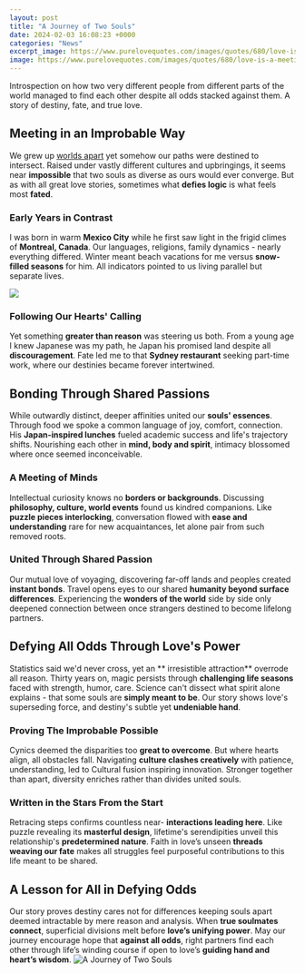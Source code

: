```yaml
---
layout: post
title: "A Journey of Two Souls"
date: 2024-02-03 16:08:23 +0000
categories: "News"
excerpt_image: https://www.purelovequotes.com/images/quotes/680/love-is-a-meeting-of-two-souls.jpg
image: https://www.purelovequotes.com/images/quotes/680/love-is-a-meeting-of-two-souls.jpg
---
```


Introspection on how two very different people from different parts of the world managed to find each other despite all odds stacked against them. A story of destiny, fate, and true love. 
## Meeting in an Improbable Way
We grew up [worlds apart](https://yt.io.vn/collection/abdalla) yet somehow our paths were destined to intersect. Raised under vastly different cultures and upbringings, it seems near **impossible** that two souls as diverse as ours would ever converge. But as with all great love stories, sometimes what **defies logic** is what feels most **fated**. 
### Early Years in Contrast  
I was born in warm **Mexico City** while he first saw light in the frigid climes of **Montreal, Canada**. Our languages, religions, family dynamics - nearly everything differed. Winter meant beach vacations for me versus **snow-filled seasons** for him. All indicators pointed to us living parallel but separate lives.

![](https://www.poemhunter.com/i/poem_images/282/the-journey-of-two-souls.jpg)
### Following Our Hearts' Calling
Yet something **greater than reason** was steering us both. From a young age I knew Japanese was my path, he Japan his promised land despite all **discouragement**. Fate led me to that **Sydney restaurant** seeking part-time work, where our destinies became forever intertwined. 
## Bonding Through Shared Passions  
While outwardly distinct, deeper affinities united our **souls' essences**. Through food we spoke a common language of joy, comfort, connection. His **Japan-inspired lunches** fueled academic success and life's trajectory shifts. Nourishing each other in **mind, body and spirit**, intimacy blossomed where once seemed inconceivable. 
### A Meeting of Minds  
Intellectual curiosity knows no **borders or backgrounds**. Discussing **philosophy, culture, world events** found us kindred companions. Like **puzzle pieces interlocking**, conversation flowed with **ease and understanding** rare for new acquaintances, let alone pair from such removed roots. 
### United Through Shared Passion 
Our mutual love of voyaging, discovering far-off lands and peoples created **instant bonds**. Travel opens eyes to our shared **humanity beyond surface differences**. Experiencing the **wonders of the world** side by side only deepened connection between once strangers destined to become lifelong partners.
## Defying All Odds Through Love's Power  
Statistics said we'd never cross, yet an ** irresistible attraction** overrode all reason. Thirty years on, magic persists through **challenging life seasons** faced with strength, humor, care. Science can't dissect what spirit alone explains - that some souls are **simply meant to be**. Our story shows love's superseding force, and destiny's subtle yet **undeniable hand**.
### Proving The Improbable Possible  
Cynics deemed the disparities too **great to overcome**. But where hearts align, all obstacles fall. Navigating **culture clashes creatively** with patience, understanding, led to Cultural fusion inspiring innovation. Stronger together than apart, diversity enriches rather than divides united souls.
### Written in the Stars From the Start  
Retracing steps confirms countless near- **interactions leading here**. Like puzzle revealing its **masterful design**, lifetime's serendipities unveil this relationship's **predetermined nature**. Faith in love’s unseen **threads weaving our fate** makes all struggles feel purposeful contributions to this life meant to be shared.   
## A Lesson for All in Defying Odds
Our story proves destiny cares not for differences keeping souls apart deemed intractable by mere reason and analysis. When **true soulmates connect**, superficial divisions melt before **love’s unifying power**. May our journey encourage hope that **against all odds**, right partners find each other through life’s winding course if open to love’s **guiding hand and heart’s wisdom**.
![A Journey of Two Souls](https://www.purelovequotes.com/images/quotes/680/love-is-a-meeting-of-two-souls.jpg)